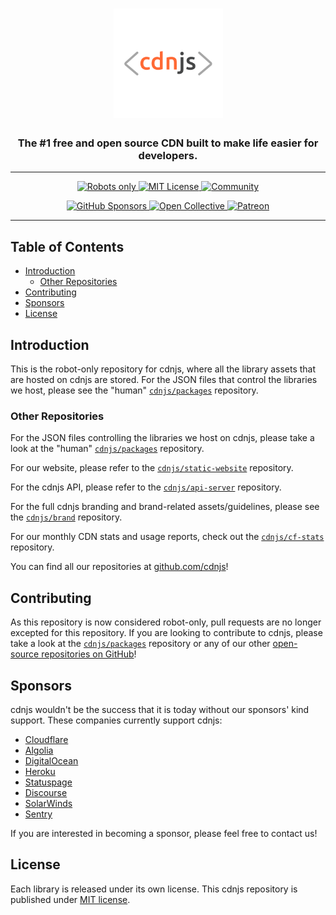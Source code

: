 <h1 align="center">
    <a href="https://cdnjs.com"><img src="https://raw.githubusercontent.com/cdnjs/brand/master/logo/standard/dark-512.png" width="175px" alt="< cdnjs >"></a>
</h1>

<h3 align="center">The #1 free and open source CDN built to make life easier for developers.</h3>

---

<p align="center">
 <a href="#contributing">
   <img src="https://img.shields.io/badge/Robots-only-red.svg?style=flat-square" alt="Robots only">
 </a>
 <a href="https://github.com/cdnjs/cdnjs/blob/master/LICENSE">
  <img src="https://img.shields.io/badge/License-MIT-brightgreen.svg?style=flat-square" alt="MIT License">
 </a>
 <a href="https://cdnjs.discourse.group/">
  <img src="https://img.shields.io/discourse/https/cdnjs.discourse.group/status.svg?label=Community%20Discourse&style=flat-square" alt="Community">
 </a>
</p>

<p align="center">
 <a href="https://github.com/cdnjs/packages/blob/master/README.md#donate-and-support-us">
  <img src="https://img.shields.io/badge/GitHub-Sponsors-EA4AAA.svg?style=flat-square" alt="GitHub Sponsors">
 </a>
 <a href="https://opencollective.com/cdnjs">
  <img src="https://img.shields.io/badge/Open%20Collective-Support%20Us-3385FF.svg?style=flat-square" alt="Open Collective">
 </a>
 <a href="https://www.patreon.com/cdnjs">
  <img src="https://img.shields.io/badge/Patreon-Become%20a%20Patron-E95420.svg?style=flat-square" alt="Patreon">
 </a>
</p>

---

## Table of Contents

* [Introduction](#introduction)
  * [Other Repositories](#other-repositories)
* [Contributing](#contributing)
* [Sponsors](#sponsors)
* [License](#license)

## Introduction

This is the robot-only repository for cdnjs, where all the library assets that are hosted on cdnjs are stored. For the JSON files that control the libraries we host, please see the "human" [`cdnjs/packages`](https://github.com/cdnjs/packages) repository.

### Other Repositories

For the JSON files controlling the libraries we host on cdnjs, please take a look at the "human" [`cdnjs/packages`](https://github.com/cdnjs/packages) repository.

For our website, please refer to the [`cdnjs/static-website`](https://github.com/cdnjs/static-website) repository.

For the cdnjs API, please refer to the [`cdnjs/api-server`](https://github.com/cdnjs/api-server) repository.

For the full cdnjs branding and brand-related assets/guidelines, please see the [`cdnjs/brand`](https://github.com/cdnjs/brand) repository.

For our monthly CDN stats and usage reports, check out the [`cdnjs/cf-stats`](https://github.com/cdnjs/cf-stats) repository.

You can find all our repositories at [github.com/cdnjs](https://github.com/cdnjs)!

## Contributing

As this repository is now considered robot-only, pull requests are no longer excepted for this repository. If you are looking to contribute to cdnjs, please take a look at the [`cdnjs/packages`](https://github.com/cdnjs/packages) repository or any of our other [open-source repositories on GitHub](https://github.com/cdnjs)!

## Sponsors

cdnjs wouldn't be the success that it is today without our sponsors' kind support. These companies currently support cdnjs:

* [Cloudflare](https://www.cloudflare.com/?utm_source=cdnjs&utm_medium=link&utm_campaign=cdnjs_readme)
* [Algolia](https://www.algolia.com/?utm_source=cdnjs&utm_medium=link&utm_campaign=cdnjs_readme)
* [DigitalOcean](https://www.digitalocean.com/?utm_source=cdnjs&utm_medium=link&utm_campaign=cdnjs_readme)
* [Heroku](https://www.heroku.com/?utm_source=cdnjs&utm_medium=link&utm_campaign=cdnjs_readme)
* [Statuspage](https://www.statuspage.io/?utm_source=cdnjs&utm_medium=cdnjs_link&utm_campaign=cdnjs_readme)
* [Discourse](https://www.discourse.org/?utm_source=cdnjs&utm_medium=cdnjs_link&utm_campaign=cdnjs_readme)
* [SolarWinds](https://www.solarwinds.com/?utm_source=cdnjs&utm_medium=cdnjs_link&utm_campaign=cdnjs_readme)
* [Sentry](https://sentry.io/welcome/?utm_source=cdnjs&utm_medium=cdnjs_link&utm_campaign=cdnjs_readme)

If you are interested in becoming a sponsor, please feel free to contact us!

## License

Each library is released under its own license. This cdnjs repository is published under [MIT license](LICENSE).
